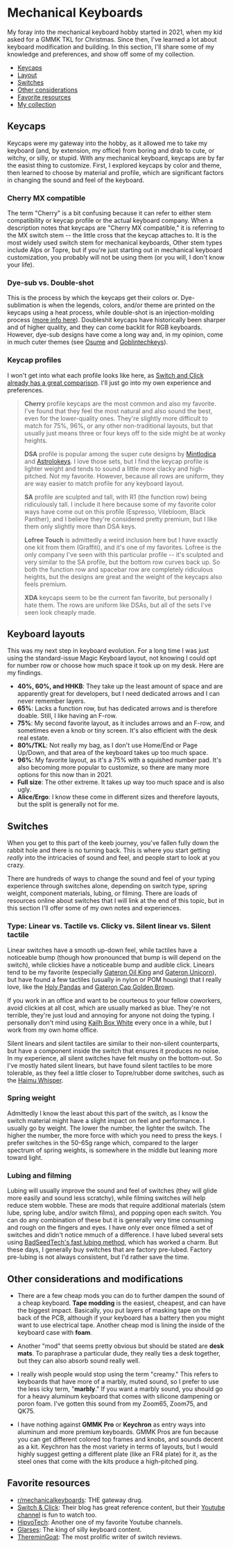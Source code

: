 # Mechanical Keyboards

My foray into the mechanical keyboard hobby started in 2021, when my kid asked for a GMMK TKL for Christmas. Since then, I've learned a lot about keyboard modification and building. In this section, I'll share some of my knowledge and preferences, and show off some of my collection.

* [Keycaps](#keycaps)
* [Layout](#keyboard-layouts)
* [Switches](#switches)
* [Other considerations](#other-considerations-and-modifications)
* [Favorite resources](#favorite-resources)
* [My collection](collection.md)

## Keycaps

Keycaps were my gateway into the hobby, as it allowed me to take my keyboard (and, by extension, my office) from boring and drab to cute, or witchy, or silly, or stupid. With any mechanical keyboard, keycaps are by far the easist thing to customize. First, I explored keycaps by color and theme, then learned to choose by material and profile, which are significant factors in changing the sound and feel of the keyboard.

### Cherry MX compatible

The term "Cherry" is a bit confusing because it can refer to either stem compatibility or keycap profile or the actual keyboard company. When a description notes that keycaps are "Cherry MX compatible," it is referring to the MX switch stem -- the little cross that the keycap attaches to. It is the most widely used switch stem for mechanical keyboards, Other stem types include Alps or Topre, but if you're just starting out in mechanical keyboard customization, you probably will not be using them (or you will, I don't know your life).

### Dye-sub vs. Double-shot
This is the process by which the keycaps get their colors or. Dye-sublimation is when the legends, colors, and/or theme are printed on the keycaps using a heat process, while double-shot is an injection-molding process ([more info here](https://switchandclick.com/double-shot-vs-dye-sub-keycaps-whats-the-difference/)). Doubleshit keycaps have historically been sharper and of higher quality, and they can come backlit for RGB keyboards. However, dye-sub designs have come a long way and, in my opinion, come in much cuter themes (see [Osume](http://osumekeys.com) and [Goblintechkeys](http://goblintechkeys.com)).

### Keycap profiles
I won't get into what each profile looks like here, as [Switch and Click already has a great comparison](https://switchandclick.com/ultimate-guide-to-picking-a-keycap-set-for-your-mechanical-keyboard/). I'll just go into my own experience and preferences. 

  > **Cherry** profile keycaps are the most common and also my favorite. I've found that they feel the most natural and also sound the best, even for the lower-quality ones. They're slightly more difficult to match for 75%, 96%, or any other non-traditional layouts, but that usually just means three or four keys off to the side might be at wonky heights.
>
> **DSA** profile is popular among the super cute designs by [Mintlodica](http://mintlodica.com) and [Astrolokeys](https://drop.com/buy/drop-dsa-astrolokeys-keycaps-by-sailorhg-and-cassidoo?defaultSelectionIds=966965). I love those sets, but I find the keycap profile is lighter weight and tends to sound a little more clacky and high-pitched. Not my favorite. However, because all rows are uniform, they are way easier to match profile for any keyboard layout.
>
> **SA** profile are sculpted and tall, with R1 (the function row) being ridiculously tall. I include it here because some of my favorite color ways have come out on this profile (Espresso, Vilebloom, Black Panther), and I believe they're considered pretty premium, but I like them only slightly more than DSA keys.
>
> **Lofree Touch** is admittedly a weird inclusion here but I have exactly one kit from them (Graffiti), and it's one of my favorites. Lofree is the only company I've seen with this particular profile -- it's sculpted and very similar to the SA profile, but the bottom row curves back up. So both the function row and spacebar row are completely ridiculous heights, but the designs are great and the weight of the keycaps also feels premium.
>
> **XDA** keycaps seem to be the current fan favorite, but personally I hate them. The rows are uniform like DSAs, but all of the sets I've seen look cheaply made.


## Keyboard layouts

This was my next step in keyboard evolution. For a long time I was just using the standard-issue Magic Keyboard layout, not knowing I could opt for number row or choose how much space it took up on my desk. Here are my findings.

* **40%, 60%, and HHKB**: They take up the least amount of space and are apparently great for developers, but I need dedicated arrows and I can never remember layers.
* **65%**: Lacks a function row, but has dedicated arrows and is therefore doable. Still, I like having an F-row.
* **75%**: My second favorite layout, as it includes arrows and an F-row, and sometimes even a knob or tiny screen. It's also efficient with the desk real estate.
* **80%/TKL**: Not really my bag, as I don't use Home/End or Page Up/Down, and that area of the keyboard takes up too much space.
* **96%**: My favorite layout, as it's a 75% with a squished number pad. It's also becoming more popular to customize, so there are many more options for this now than in 2021.
* **Full size**: The other extreme. It takes up way too much space and is also ugly.
* **Alice/Ergo**: I know these come in different sizes and therefore layouts, but the split is generally not for me.

## Switches

When you get to this part of the keeb journey, you've fallen fully down the rabbit hole and there is no turning back. This is where you start getting *really* into the intricacies of sound and feel, and people start to look at you crazy.

There are hundreds of ways to change the sound and feel of your typing experience through switches alone, depending on switch type, spring weight, component materials, lubing, or filming. There are loads of resources online about switches that I will link at the end of this topic, but in this section I'll offer some of my own notes and experiences.

### Type: Linear vs. Tactile vs. Clicky vs. Silent linear vs. Silent tactile

Linear switches have a smooth up-down feel, while tactiles have a noticeable bump (though how pronounced that bump is will depend on the switch), while clickies have a noticeable bump and audible click. Linears tend to be my favorite (especially [Gateron Oil King](https://www.amazon.com/Gateron-Switch-Linear-Mechanical-Keyboard/dp/B09T5B98N2) and [Gateron Unicorn](https://hippokeys.com/products/gateron-unicorn-linear-switch)), but have found a few tactiles (usually in nylon or POM housing) that I really love, like the [Holy Pandas](https://drop.com/buy/drop-holy-panda-x-mechanical-switches?searchId=884c9c5748c83eb102d8889ff0bc3af4&defaultSelectionIds=967407) and [Gateron Cap Golden Brown](https://keebsforall.com/products/gateron-cap-v2-switches?variant=42453414215899&currency=USD&utm_medium=product_sync&utm_source=google&utm_content=sag_organic&utm_campaign=sag_organic&srsltid=AfmBOopomWvK_f8y2wkIxvNkznAw4zkmHle_to7z_FIYm4G7d1_QeAzf5kk).

If you work in an office and want to be courteous to your fellow coworkers, avoid clickies at all cost, which are usually marked as blue. They're not terrible, they're just loud and annoying for anyone not doing the typing. I personally don't mind using [Kailh Box White](https://www.amazon.com/Kailh-White-Mechanical-Keyboard-Switches/dp/B07885QL77/ref=sr_1_3?keywords=kailh+box+white&qid=1695932531&sr=8-3) every once in a while, but I work from my own home office.

Silent linears and silent tactiles are similar to their non-silent counterparts, but have a component inside the switch that ensures it produces no noise. In my experience, all silent switches have felt mushy on the bottom-out. So I've mostly hated silent linears, but have found silent tactiles to be more tolerable, as they feel a little closer to Topre/rubber dome switches, such as the [Haimu Whisper](https://cannonkeys.com/products/haimu-whisper-silent-tactile-switch).

### Spring weight

Admittedly I know the least about this part of the switch, as I know the switch material might have a slight impact on feel and performance. I usually go by weight. The lower the number, the lighter the switch. The higher the number, the more force with which you need to press the keys. I prefer switches in the 50-65g range which, compared to the larger spectrum of spring weights, is somewhere in the middle but leaning more toward light.

### Lubing and filming

Lubing will usually improve the sound and feel of switches (they will glide more easily and sound less scratchy), while filming switches will help reduce stem wobble. These are mods that require additional materials (stem lube, spring lube, and/or switch films), and popping open each switch. You can do any combination of these but it is generally very time consuming and rough on the fingers and eyes. I have only ever once filmed a set of switches and didn't notice mmuch of a difference. I have lubed several sets using [BadSeedTech's fast lubing method](https://youtu.be/jYiH6P53miM?si=wtKzgnZVPtWi0wbs), which has worked a charm. But these days, I generally buy switches that are factory pre-lubed. Factory pre-lubing is not always consistent, but I'd rather save the time.

## Other considerations and modifications

* There are a few cheap mods you can do to further dampen the sound of a cheap keyboard. **Tape modding** is the easiest, cheapest, and can have the biggest impact. Basically, you put layers of masking tape on the back of the PCB, although if your keyboard has a battery then you might want to use electrical tape. Another cheap mod is lining the inside of the keyboard case with **foam**.
  
* Another "mod" that seems pretty obvious but should be stated are **desk mats**. To paraphrase a particular dude, they really ties a desk together, but they can also absorb sound really well.
  
* I really wish people would stop using the term "creamy." This refers to keyboards that have more of a marbly, muted sound, so I prefer to use the less icky term, "**marbly**." If you want a marbly sound, you should go for a heavy aluminum keyboard that comes with silicone dampening or poron foam. I've gotten this sound from my Zoom65, Zoom75, and QK75.
  
* I have nothing against **GMMK Pro** or **Keychron** as entry ways into aluminum and more premium keyboards. GMMK Pros are fun because you can get different colored top frames and knobs, and sounds decent as a kit. Keychron has the most variety in terms of layouts, but I would highly suggest getting a different plate (like an FR4 plate) for it, as the steel ones that come with the kits produce a high-pitched ping.

## Favorite resources

* [r/mechanicalkeyboards](http://reddit.com/r/mechanicalkeyboards): THE gateway drug.
* [Switch & Click](https://switchandclick.com/): Their blog has great reference content, but their [Youtube channel](https://www.youtube.com/@SwitchandClickOfficial) is fun to watch too.
* [HipyoTech](https://www.youtube.com/@HipyoTech): Another one of my favorite Youtube channels.
* [Glarses](https://www.youtube.com/@Glarses): The king of silly keyboard content.
* [ThereminGoat](https://www.theremingoat.com/): The most prolific writer of switch reviews.
